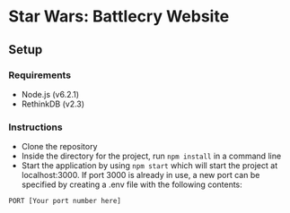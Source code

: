 # Star Wars: Battlecry Website

## Setup
### Requirements
* Node.js (v6.2.1)
* RethinkDB (v2.3)

### Instructions
* Clone the repository
* Inside the directory for the project, run `npm install` in a command line
* Start the application by using `npm start` which will start the project at localhost:3000. If port 3000 is already in use, a new port can be specified by creating a .env file with the following contents:

```
PORT [Your port number here]
```
